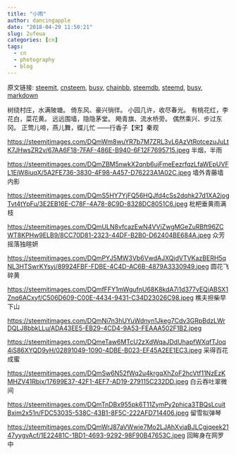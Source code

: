 ```yaml
---
title: "小雨"
author: dancingapple
date: "2018-04-29 11:50:21"
slug: 2ufeua
categories: [cn]
tags: 
  - cn
  - photography
  - blog
---
```


原文链接: [steemit](https://steemit.com), [cnsteem](https://cnsteem.com), [busy](https://busy.org), [chainbb](https://chainbb.com), [steemdb](https://steemdb.com), [steemd](https://steemd.com), [busy](https://busy.org), [markdown](https://raw.githubusercontent.com/pzhaonet/steem_dancingapple/master/content/post/2ufeua.md)

树绕村庄，水满陂塘。
倚东风、豪兴徜徉。
小园几许，收尽春光。
有桃花红，李花白，菜花黄。
远远围墙，隐隐茅堂。
飏青旗、流水桥旁。
偶然乘兴、步过东冈。
正莺儿啼，燕儿舞，蝶儿忙
——行香子【宋】秦观

https://steemitimages.com/DQmWm8wuYR7b7M7ZRL3vL6AzVtRotcezuJuLtK7JHwsZR2v/67AA6F18-7FAF-486E-B940-6F12F7695715.jpeg
半烟，半雨

https://steemitimages.com/DQmZBM5nwkX2qnb6ujFmeEezrfqzLfaWEpUVFL1EjW8iuqX/5A2FE736-3830-4F98-A457-D76223A1A02C.jpeg
墙外青藤墙内影

https://steemitimages.com/DQmS5HY7YjFQ56HQJfd4cSs2dqhk27d1XA2jogTvt4tYpFu/3E2EB16E-C78F-4A78-8C9D-8328DC8051C6.jpeg
枇杷垂黄雨满枝

https://steemitimages.com/DQmULN8vfcazEwN4VVjZwgMGeZuRBft96ZCWT8KPHw9ELB9/8CC70D81-2323-44DF-B2B0-D62404BE684A.jpeg
众芳摇落独暄妍

https://steemitimages.com/DQmPYJ5MW3Vb6VwdAJXQjdVTVKazBERH5qNL3HTSwrKYsyj/89924FBF-FDBE-4C4D-AC6B-4879A3330949.jpeg
圆花飞碎黄

https://steemitimages.com/DQmfFFY1mWgufnU68K8kdA7i1d377vEQiABSX1Znq6ACxyf/C506D609-C00E-4434-9431-C34D23026C98.jpeg
樵夫担柴早下山

https://steemitimages.com/DQmNi7n3hUYuWdnyn1Jkeg7Cdv3GRpBdzLWrDQLJ8bbkLLu/ADA43EE5-EB29-4CD4-9A53-FEAAA502F1B2.jpeg

https://steemitimages.com/DQmeTaw6MTcU2zXdWqaJDdUhapfWXqfTJoq4iS86XYQD9yH/02891049-1090-4DBE-B023-EF45A2EE1EC3.jpeg
采得百花成蜜

https://steemitimages.com/DQmSw6N52fWq2u4krgqXhZoF2hcVtf11NzEzKMHZV41Rbjx/17699E37-42F1-4EF7-AD19-279115C232DD.jpeg
白云吞吐翠微间

https://steemitimages.com/DQmTnDBx955pk6T11ZymPy2phica3TBQsLcuitBxim2x51n/FDC53035-538C-43B1-8F5C-222AFD714406.jpeg
留雪拟弹琴

https://steemitimages.com/DQmWrJ87aVWwie7Mo2LJAhXvjaBJLCgjqeek2147yygvAcf/1E22481C-1BD1-4693-9292-98F90B47653C.jpeg
回眸身在网罗中

